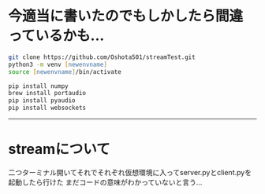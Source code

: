 # 今適当に書いたのでもしかしたら間違っているかも...
```zsh
git clone https://github.com/Oshota501/streamTest.git
python3 -m venv [newenvname]
source [newenvname]/bin/activate

pip install numpy
brew install portaudio
pip install pyaudio
pip install websockets
```
---
# streamについて
二つターミナル開いてそれでそれぞれ仮想環境に入ってserver.pyとclient.pyを起動したら行けた
まだコードの意味がわかっていないと言う...
